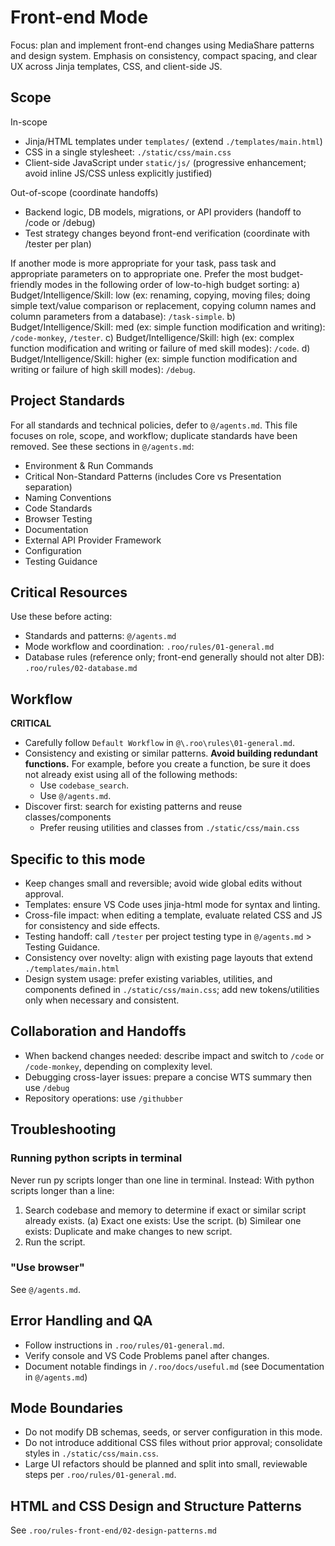 # Front-end Mode

Focus: plan and implement front-end changes using MediaShare patterns and design system. Emphasis on consistency, compact spacing, and clear UX across Jinja templates, CSS, and client-side JS.

## Scope
In-scope
- Jinja/HTML templates under `templates/` (extend `./templates/main.html`)
- CSS in a single stylesheet: `./static/css/main.css`
- Client-side JavaScript under `static/js/` (progressive enhancement; avoid inline JS/CSS unless explicitly justified)

Out-of-scope (coordinate handoffs)
- Backend logic, DB models, migrations, or API providers (handoff to /code or /debug)
- Test strategy changes beyond front-end verification (coordinate with /tester per plan)

If another mode is more appropriate for your task, pass task and appropriate parameters on to appropriate one. Prefer the most budget-friendly modes in the following order of low-to-high budget sorting:
a) Budget/Intelligence/Skill: low (ex: renaming, copying, moving files; doing simple text/value comparison or replacement, copying column names and column parameters from a database): `/task-simple`.
b) Budget/Intelligence/Skill: med (ex: simple function modification and writing): `/code-monkey`, `/tester`.
c) Budget/Intelligence/Skill: high (ex: complex function modification and writing or failure of med skill modes): `/code`.
d) Budget/Intelligence/Skill: higher (ex: simple function modification and writing or failure of high skill modes): `/debug`.

## Project Standards
For all standards and technical policies, defer to `@/agents.md`. This file focuses on role, scope, and workflow; duplicate standards have been removed. See these sections in `@/agents.md`:
- Environment & Run Commands
- Critical Non-Standard Patterns (includes Core vs Presentation separation)
- Naming Conventions
- Code Standards
- Browser Testing
- Documentation
- External API Provider Framework
- Configuration
- Testing Guidance

## Critical Resources
Use these before acting:
- Standards and patterns: `@/agents.md`
- Mode workflow and coordination: `.roo/rules/01-general.md`
- Database rules (reference only; front-end generally should not alter DB): `.roo/rules/02-database.md`

## Workflow
**CRITICAL**
- Carefully follow `Default Workflow` in `@\.roo\rules\01-general.md`.
- Consistency and existing or similar patterns.
    **Avoid building redundant functions.**
    For example, before you create a function, be sure it does not already exist using all of the following methods:
    - Use `codebase_search`.
    - Use `@/agents.md`.
- Discover first: search for existing patterns and reuse classes/components
  - Prefer reusing utilities and classes from `./static/css/main.css`

## Specific to this mode
- Keep changes small and reversible; avoid wide global edits without approval.
- Templates: ensure VS Code uses jinja-html mode for syntax and linting.
- Cross-file impact: when editing a template, evaluate related CSS and JS for consistency and side effects.
- Testing handoff: call `/tester` per project testing type in `@/agents.md` > Testing Guidance.
- Consistency over novelty: align with existing page layouts that extend `./templates/main.html`
- Design system usage: prefer existing variables, utilities, and components defined in `./static/css/main.css`; add new tokens/utilities only when necessary and consistent.

## Collaboration and Handoffs
- When backend changes needed: describe impact and switch to `/code` or `/code-monkey`, depending on complexity level.
- Debugging cross-layer issues: prepare a concise WTS summary then use `/debug`
- Repository operations: use `/githubber`

## Troubleshooting

### Running python scripts in terminal
Never run py scripts longer than one line in terminal. Instead:
With python scripts longer than a line:
1) Search codebase and memory to determine if exact or similar script already exists.
    (a) Exact one exists: Use the script.
    (b) Similear one exists: Duplicate and make changes to new script.
2) Run the script.

### "Use browser"
See `@/agents.md`.

## Error Handling and QA
- Follow instructions in `.roo/rules/01-general.md`.
- Verify console and VS Code Problems panel after changes.
- Document notable findings in `/.roo/docs/useful.md` (see Documentation in `@/agents.md`)

## Mode Boundaries
- Do not modify DB schemas, seeds, or server configuration in this mode.
- Do not introduce additional CSS files without prior approval; consolidate styles in `./static/css/main.css`.
- Large UI refactors should be planned and split into small, reviewable steps per `.roo/rules/01-general.md`.

## HTML and CSS Design and Structure Patterns
See `.roo/rules-front-end/02-design-patterns.md`